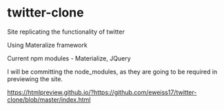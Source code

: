 # twitter-clone
Site replicating the functionality of twitter

Using Materalize framework

Current npm modules - Materialize, JQuery

I will be committing the node_modules, as they are going to be required in previewing the site. 

https://htmlpreview.github.io/?https://github.com/eweiss17/twitter-clone/blob/master/index.html